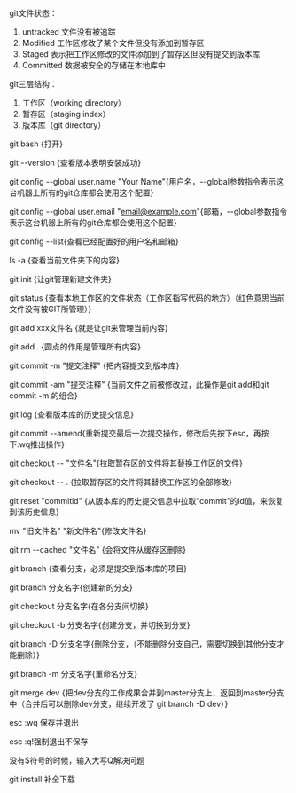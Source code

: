 git文件状态：

1. untracked	文件没有被追踪
2. Modified          工作区修改了某个文件但没有添加到暂存区
3. Staged               表示把工作区修改的文件添加到了暂存区但没有提交到版本库
4. Committed        数据被安全的存储在本地库中

git三层结构：

1. 工作区（working directory）
2. 暂存区（staging index）
3. 版本库（git directory）

git bash {打开}

git --version {查看版本表明安装成功}

git config --global user.name "Your Name"{用户名，--global参数指令表示这台机器上所有的git仓库都会使用这个配置}

git config --global user.email "email@example.com"{邮箱，--global参数指令表示这台机器上所有的git仓库都会使用这个配置}

git config --list{查看已经配置好的用户名和邮箱}

ls -a {查看当前文件夹下的内容}

git init {让git管理新建文件夹}

git status {查看本地工作区的文件状态（工作区指写代码的地方）（红色意思当前文件没有被GIT所管理）}

git add xxx文件名 {就是让git来管理当前内容}

git add . {圆点的作用是管理所有内容} 

git commit -m "提交注释" {把内容提交到版本库}

git commit -am "提交注释" {当前文件之前被修改过，此操作是git add和git commit -m 的组合}



git log {查看版本库的历史提交信息}

git commit --amend{重新提交最后一次提交操作，修改后先按下esc，再按下:wq推出操作}

git checkout -- "文件名"{拉取暂存区的文件将其替换工作区的文件}

git checkout -- . {拉取暂存区的文件将其替换工作区的全部修改}

git reset "commitid" {从版本库的历史提交信息中拉取“commit”的id值，来恢复到该历史信息}

mv "旧文件名" "新文件名"{修改文件名}

git rm --cached "文件名" {会将文件从缓存区删除}

git branch {查看分支，必须是提交到版本库的项目}

git branch 分支名字{创建新的分支}

git checkout 分支名字{在各分支间切换}

git checkout -b 分支名字{创建分支，并切换到分支}

git branch -D 分支名字{删除分支，（不能删除分支自己，需要切换到其他分支才能删除）}

git branch -m 分支名字{重命名分支}

git merge dev {把dev分支的工作成果合并到master分支上，返回到master分支中（合并后可以删除dev分支，继续开发了 git branch -D dev）}

esc	:wq 保存并退出

esc	:q!强制退出不保存

没有$符号的时候，输入大写Q解决问题

git install 补全下载